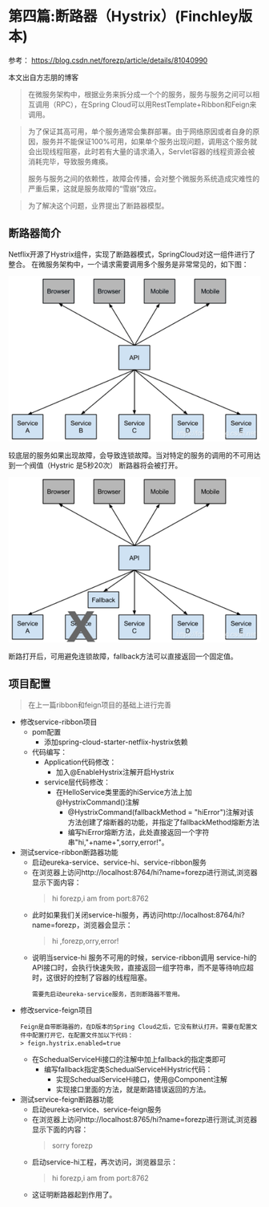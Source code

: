 #  第四篇:断路器（Hystrix）(Finchley版本)

参考：
https://blog.csdn.net/forezp/article/details/81040990

本文出自方志朋的博客

>在微服务架构中，根据业务来拆分成一个个的服务，服务与服务之间可以相互调用（RPC），在Spring Cloud可以用RestTemplate+Ribbon和Feign来调用。

>为了保证其高可用，单个服务通常会集群部署。由于网络原因或者自身的原因，服务并不能保证100%可用，如果单个服务出现问题，调用这个服务就会出现线程阻塞，此时若有大量的请求涌入，Servlet容器的线程资源会被消耗完毕，导致服务瘫痪。
>
>服务与服务之间的依赖性，故障会传播，会对整个微服务系统造成灾难性的严重后果，这就是服务故障的“雪崩”效应。

>为了解决这个问题，业界提出了断路器模型。

断路器简介
---

Netflix开源了Hystrix组件，实现了断路器模式，SpringCloud对这一组件进行了整合。 
在微服务架构中，一个请求需要调用多个服务是非常常见的，如下图：

![hystrix_1.png](https://github.com/yueyue10/SpringCloudLearning/blob/master/sc-f-chapter4/hystrix_1.png?raw=true)

较底层的服务如果出现故障，会导致连锁故障。当对特定的服务的调用的不可用达到一个阀值（Hystric 是5秒20次） 断路器将会被打开。

![hystrix_2.png](https://github.com/yueyue10/SpringCloudLearning/blob/master/sc-f-chapter4/hystrix_2.png?raw=true)

断路打开后，可用避免连锁故障，fallback方法可以直接返回一个固定值。


项目配置
---

> 在上一篇ribbon和feign项目的基础上进行完善

* 修改service-ribbon项目
    * pom配置
        * 添加spring-cloud-starter-netflix-hystrix依赖
    * 代码编写：
        * Application代码修改：
            * 加入@EnableHystrix注解开启Hystrix
        * service层代码修改：
            * 在HelloService类里面的hiService方法上加@HystrixCommand()注解
                * @HystrixCommand(fallbackMethod = "hiError")注解对该方法创建了熔断器的功能，并指定了fallbackMethod熔断方法
                * 编写hiError熔断方法，此处直接返回一个字符串"hi,"+name+",sorry,error!"。
* 测试service-ribbon断路器功能
    * 启动eureka-service、service-hi、service-ribbon服务
    * 在浏览器上访问http://localhost:8764/hi?name=forezp进行测试,浏览器显示下面内容：
        > hi forezp,i am from port:8762
    * 此时如果我们关闭service-hi服务，再访问http://localhost:8764/hi?name=forezp，浏览器会显示：
        > hi ,forezp,orry,error!
    * 说明当service-hi 服务不可用的时候，service-ribbon调用 service-hi的API接口时，会执行快速失败，直接返回一组字符串，而不是等待响应超时，这很好的控制了容器的线程阻塞。
        ```
        需要先启动eureka-service服务，否则断路器不管用。
        ```
* 修改service-feign项目
    ```
    Feign是自带断路器的，在D版本的Spring Cloud之后，它没有默认打开。需要在配置文件中配置打开它，在配置文件加以下代码：
    > feign.hystrix.enabled=true
    ``` 
    * 在SchedualServiceHi接口的注解中加上fallback的指定类即可
        * 编写fallback指定类SchedualServiceHiHystric代码：
            * 实现SchedualServiceHi接口，使用@Component注解
            * 实现接口里面的方法，就是断路错误返回的方法。
* 测试service-feign断路器功能
    * 启动eureka-service、service-feign服务
    * 在浏览器上访问http://localhost:8765/hi?name=forezp进行测试,浏览器显示下面的内容：
        > sorry forezp
    * 启动service-hi工程，再次访问，浏览器显示：
        > hi forezp,i am from port:8762
    * 这证明断路器起到作用了。
      
     
